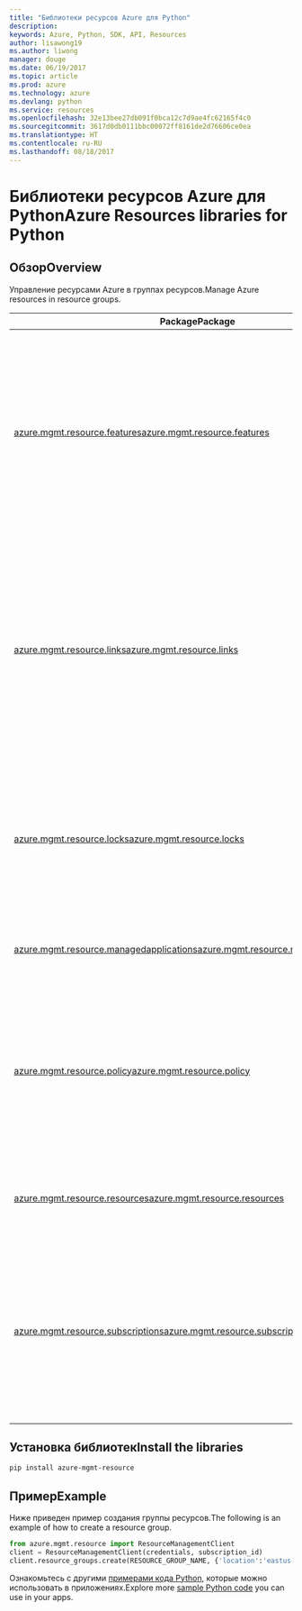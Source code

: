 ```yaml
---
title: "Библиотеки ресурсов Azure для Python"
description: 
keywords: Azure, Python, SDK, API, Resources
author: lisawong19
ms.author: liwong
manager: douge
ms.date: 06/19/2017
ms.topic: article
ms.prod: azure
ms.technology: azure
ms.devlang: python
ms.service: resources
ms.openlocfilehash: 32e13bee27db091f0bca12c7d9ae4fc62165f4c0
ms.sourcegitcommit: 3617d0db0111bbc00072ff8161de2d76606ce0ea
ms.translationtype: HT
ms.contentlocale: ru-RU
ms.lasthandoff: 08/18/2017
---
```

# <a name="azure-resources-libraries-for-python"></a><span data-ttu-id="ad027-103">Библиотеки ресурсов Azure для Python</span><span class="sxs-lookup"><span data-stu-id="ad027-103">Azure Resources libraries for Python</span></span> 

## <a name="overview"></a><span data-ttu-id="ad027-104">Обзор</span><span class="sxs-lookup"><span data-stu-id="ad027-104">Overview</span></span> 
<span data-ttu-id="ad027-105">Управление ресурсами Azure в группах ресурсов.</span><span class="sxs-lookup"><span data-stu-id="ad027-105">Manage Azure resources in resource groups.</span></span>

| <span data-ttu-id="ad027-106">Package</span><span class="sxs-lookup"><span data-stu-id="ad027-106">Package</span></span>  |  <span data-ttu-id="ad027-107">Описание</span><span class="sxs-lookup"><span data-stu-id="ad027-107">Description</span></span> |
|---|---|
|<span data-ttu-id="ad027-108">[azure.mgmt.resource.features][1]</span><span class="sxs-lookup"><span data-stu-id="ad027-108">[azure.mgmt.resource.features][1]</span></span>|<span data-ttu-id="ad027-109">Azure Feature Exposure Control (AFEC) — это механизм для поставщиков ресурсов, который обеспечивает контроль над отображением функций пользователям.</span><span class="sxs-lookup"><span data-stu-id="ad027-109">Azure Feature Exposure Control (AFEC) provides a mechanism for the resource providers to control feature exposure to users.</span></span>|
|<span data-ttu-id="ad027-110">[azure.mgmt.resource.links][2]</span><span class="sxs-lookup"><span data-stu-id="ad027-110">[azure.mgmt.resource.links][2]</span></span>|<span data-ttu-id="ad027-111">Ресурсы Azure можно связывать друг с другом, формируя логические связи.</span><span class="sxs-lookup"><span data-stu-id="ad027-111">Azure resources can be linked together to form logical relationships.</span></span> <span data-ttu-id="ad027-112">Связи можно устанавливать между ресурсами, принадлежащими к разным группам ресурсов.</span><span class="sxs-lookup"><span data-stu-id="ad027-112">You can establish links between resources belonging to different resource groups.</span></span>|
|<span data-ttu-id="ad027-113">[azure.mgmt.resource.locks][3]</span><span class="sxs-lookup"><span data-stu-id="ad027-113">[azure.mgmt.resource.locks][3]</span></span>|<span data-ttu-id="ad027-114">Ресурсы Azure можно блокировать, чтобы другие пользователи из вашей организации не могли их удалить или изменить.</span><span class="sxs-lookup"><span data-stu-id="ad027-114">Azure resources can be locked to prevent other users in your organization from deleting or modifying resources.</span></span>|
|<span data-ttu-id="ad027-115">[azure.mgmt.resource.managedapplications][4]</span><span class="sxs-lookup"><span data-stu-id="ad027-115">[azure.mgmt.resource.managedapplications][4]</span></span>|<span data-ttu-id="ad027-116">Приложения (устройства), управляемые с помощью ARM.</span><span class="sxs-lookup"><span data-stu-id="ad027-116">ARM managed applications (appliances).</span></span>|
|<span data-ttu-id="ad027-117">[azure.mgmt.resource.policy][5]</span><span class="sxs-lookup"><span data-stu-id="ad027-117">[azure.mgmt.resource.policy][5]</span></span>|<span data-ttu-id="ad027-118">Для управления доступом к ресурсам и контроля над ним можно определить настраиваемые политики и назначить их в той или иной области.</span><span class="sxs-lookup"><span data-stu-id="ad027-118">To manage and control access to your resources, you can define customized policies and assign them at a scope.</span></span>|
|<span data-ttu-id="ad027-119">[azure.mgmt.resource.resources][6]</span><span class="sxs-lookup"><span data-stu-id="ad027-119">[azure.mgmt.resource.resources][6]</span></span>| <span data-ttu-id="ad027-120">Операции для работы с ресурсами и группами ресурсов.</span><span class="sxs-lookup"><span data-stu-id="ad027-120">Provides operations for working with resources and resource groups.</span></span>|
|<span data-ttu-id="ad027-121">[azure.mgmt.resource.subscriptions][7]</span><span class="sxs-lookup"><span data-stu-id="ad027-121">[azure.mgmt.resource.subscriptions][7]</span></span>|<span data-ttu-id="ad027-122">Все ресурсы и группы ресурсов существуют в пределах подписок.</span><span class="sxs-lookup"><span data-stu-id="ad027-122">All resource groups and resources exist within subscriptions.</span></span> <span data-ttu-id="ad027-123">Эти операции позволяют получать сведения о подписках и клиентах.</span><span class="sxs-lookup"><span data-stu-id="ad027-123">These operation enable you get information about your subscriptions and tenants.</span></span>|

[1]: /python/api/azure.mgmt.resource.features
[2]: /python/api/azure.mgmt.resource.links
[3]: /python/api/azure.mgmt.resource.locks
[4]: /python/api/azure.mgmt.resource.managedapplications
[5]: /python/api/azure.mgmt.resource.policy
[6]: /python/api/azure.mgmt.resource.resources
[7]: /python/api/azure.mgmt.resource.subscriptions

## <a name="install-the-libraries"></a><span data-ttu-id="ad027-124">Установка библиотек</span><span class="sxs-lookup"><span data-stu-id="ad027-124">Install the libraries</span></span> 
```bash
pip install azure-mgmt-resource
```

## <a name="example"></a><span data-ttu-id="ad027-125">Пример</span><span class="sxs-lookup"><span data-stu-id="ad027-125">Example</span></span>
<span data-ttu-id="ad027-126">Ниже приведен пример создания группы ресурсов.</span><span class="sxs-lookup"><span data-stu-id="ad027-126">The following is an example of how to create a resource group.</span></span> 

```python
from azure.mgmt.resource import ResourceManagementClient
client = ResourceManagementClient(credentials, subscription_id)
client.resource_groups.create(RESOURCE_GROUP_NAME, {'location':'eastus'})
```

<span data-ttu-id="ad027-127">Ознакомьтесь с другими [примерами кода Python](https://azure.microsoft.com/resources/samples/?platform=python), которые можно использовать в приложениях.</span><span class="sxs-lookup"><span data-stu-id="ad027-127">Explore more [sample Python code](https://azure.microsoft.com/resources/samples/?platform=python) you can use in your apps.</span></span> 